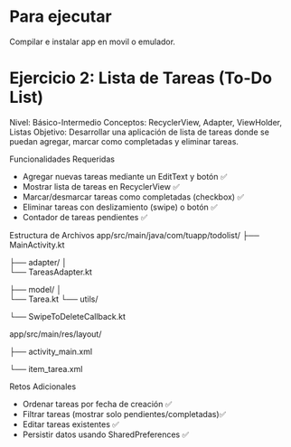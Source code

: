 # Para ejecutar

Compilar e instalar app en movil o emulador.

# Ejercicio 2: Lista de Tareas (To-Do List)

 Nivel: Básico-Intermedio
 Conceptos: RecyclerView, Adapter, ViewHolder, Listas
 Objetivo: Desarrollar una aplicación de lista de tareas donde se puedan agregar, marcar como 
completadas y eliminar tareas.

 Funcionalidades Requeridas
 
 - Agregar nuevas tareas mediante un EditText y botón ✅
 - Mostrar lista de tareas en RecyclerView ✅
 - Marcar/desmarcar tareas como completadas (checkbox) ✅
 - Eliminar tareas con deslizamiento (swipe) o botón ✅
 - Contador de tareas pendientes ✅
 
 Estructura de Archivos
 app/src/main/java/com/tuapp/todolist/
 ├── MainActivity.kt
 
 ├── adapter/
 │   
   └── TareasAdapter.kt
 
 ├── model/
 │   
   └── Tarea.kt
 └── utils/
 
   └── SwipeToDeleteCallback.kt
 
 app/src/main/res/layout/
 
 ├── activity_main.xml
 
 └── item_tarea.xml
 
 Retos Adicionales
 - Ordenar tareas por fecha de creación ✅
 - Filtrar tareas (mostrar solo pendientes/completadas)✅
- Editar tareas existentes ✅
- Persistir datos usando SharedPreferences ✅
